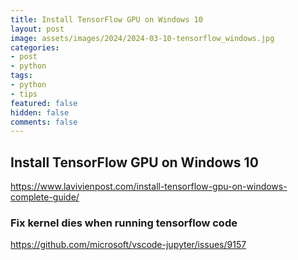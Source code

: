 ```yaml
---
title: Install TensorFlow GPU on Windows 10
layout: post
image: assets/images/2024/2024-03-10-tensorflow_windows.jpg
categories:
- post
- python
tags:
- python
- tips
featured: false
hidden: false
comments: false
---
```


## Install TensorFlow GPU on Windows 10

https://www.lavivienpost.com/install-tensorflow-gpu-on-windows-complete-guide/ 

### Fix kernel dies when running tensorflow code

https://github.com/microsoft/vscode-jupyter/issues/9157

